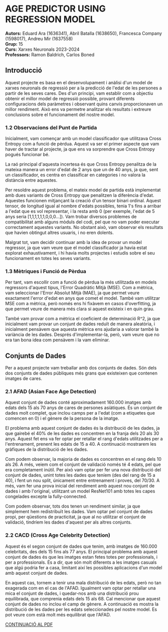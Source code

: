 # AGE PREDICTOR USING REGRESSION MODEL

**Autors:** Eduard Ara (1636341), Abril Batalla (1638650), Francesca Company (1598017), Andreu Mir (1637558)  
**Grup:** 15  
**Curs:** Xarxes Neuronals 2023-2024  
**Professors:** Ramon Baldrich, Carlos Boned  

## Introducció

Aquest projecte es basa en el desenvolupament i anàlisi d'un model de xarxes neuronals de regressió per a la predicció de l'edat de les persones a partir de les seves cares. Des d'un principi, vam establir com a objectiu obtenir el millor model de regressió possible, provant diferents configuracions dels paràmetres i observant quins canvis proporcionaven un millor rendiment. Això ens va permetre analitzar els resultats i extreure conclusions sobre el funcionament del nostre model.

### 1.2 Observacions del Punt de Partida

Inicialment, vam començar amb un model classificador que utilitzava Cross Entropy com a funció de pèrdua. Aquest va ser el primer aspecte que vam haver de tractar al projecte, ja que ens va sorprendre que Cross Entropy pogués funcionar bé.

La raó principal d'aquesta incertesa és que Cross Entropy penalitza de la mateixa manera un error d'edat de 2 anys que un de 40 anys, ja que, sent un classificador, es centra en classificar en categories i no valora la distància entre aquestes.

Per resoldre aquest problema, el mateix model de partida està implementat amb dues variants de Cross Entropy que penalitzen la diferència d'edat. Aquestes funcionen mitjançant la creació d'un tensor binari ordinal. Aquest tensor, de longitud igual al nombre d'edats possibles, tenia 1's fins a arribar a l'edat que es vol representar, i la resta amb 0 (per exemple, l'edat de 5 anys seria [1,1,1,1,1,1,0,0,0...]). Vam trobar diversos problemes de compatibilitat amb alguns mòduls del codi, pel que no vam poder executar correctament aquestes variants. No obstant això, vam observar els resultats que havien obtingut altres usuaris, i no eren dolents.

Malgrat tot, vam decidir continuar amb la idea de provar un model regressor, ja que vam veure que el model classificador ja havia estat explorat exhaustivament, i hi havia molts projectes i estudis sobre el seu funcionament en totes les seves variants.

### 1.3 Mètriques i Funció de Pèrdua

Per tant, vam escollir com a funció de pèrdua la més utilitzada en models regressors d'aquest tipus, l'Error Quadràtic Mitjà (MSE). Com a mètrica, vam seleccionar l'Error Absolut Mitjà (MAE), ja que permet veure exactament l'error d'edat en anys que comet el model. També vam utilitzar MSE com a mètrica, però només ens hi fixàvem en casos d'overfitting, ja que permet veure de manera més clara si aquest existeix i en quin grau.

També vam provar com a mètrica el coeficient de determinació R^2, ja que inicialment vam provar un conjunt de dades reduït de manera aleatòria, i inicialment pensàvem que aquesta mètrica ens ajudaria a valorar també la variància de les dades. Després d'implementar-la, però, vam veure que no era tan bona idea com pensàvem i la vam eliminar.

## Conjunts de Dades

Per a aquest projecte vam treballar amb dos conjunts de dades. Són dels dos conjunts de dades públiques més grans que existeixen que contenen imatges de cares.

### 2.1 AFAD (Asian Face Age Detection)

Aquest conjunt de dades conté aproximadament 160.000 imatges amb edats dels 15 als 70 anys de cares de persones asiàtiques. És un conjunt de dades molt complet, que inclou camps per a l'edat (com a etiquetes que comencen en 0) i el gènere de la persona de la imatge.

El problema amb aquest conjunt de dades és la distribució de les dades, ja que gairebé el 40% de les dades es concentren en la franja dels 20 als 30 anys. Aquest fet ens va fer optar per retallar el rang d'edats utilitzades per a l'entrenament, prenent les edats de 15 a 40. A continuació mostrarem les gràfiques de la distribució de les dades.

Com podem observar, la majoria de dades es concentren en el rang dels 10 als 26. A més, veiem com el conjunt de validació només té 4 edats, pel que era completament inútil. Per això vam optar per fer una nova distribució del conjunt de dades, unint totes les dades que teníem (des del rang de 15 a 40), i fent un nou split, únicament entre entrenament i proves, del 70/30. A més, vam fer una prova inicial del rendiment amb aquest nou conjunt de dades i amb l'original, utilitzant un model ResNet101 amb totes les capes congelades excepte la fully-connected.

Com podem observar, tots dos tenen un rendiment similar, ja que simplement hem redistribuït les dades. Vam optar pel conjunt de dades propi, per qüestions de practicitat, ja que al no utilitzar el conjunt de validació, tindríem les dades d'aquest per als altres conjunts.

### 2.2 CACD (Cross Age Celebrity Detection)

Aquest és el segon conjunt de dades que tenim, amb imatges de 160.000 celebritats, des dels 15 fins als 77 anys. El principal problema amb aquest conjunt de dades és que les imatges estan fetes totes per professionals, i per a professionals. És a dir, que són molt diferents a les imatges casuals que algú podria fer a casa, limitant així les possibles aplicacions d'un model amb aquest conjunt de dades.

En aquest cas, tornem a tenir una mala distribució de les edats, però no tan exagerada com en el cas de l'AFAD. Igualment vam optar per retallar una mica el conjunt de dades, i quedar-nos amb una distribució prou equilibrada, que comprenia edats dels 15 als 68. Cal mencionar que aquest conjunt de dades no inclou el camp de gènere. A continuació es mostra la distribució de les dades per les edats seleccionades pel nostre model. Es pot veure com està molt més equilibrat que l'AFAD.

[CONTINUACIÓ AL PDF](https://github.com/DCC-UAB/XNAPproject-grup_15/blob/47ac573cdcbd27594ba41bd8dc154e7d203adbe4/Age_Prediction-Grup15.pdf)

